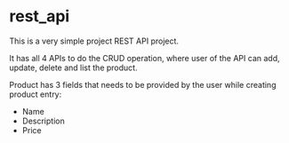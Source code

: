 # rest_api

This is a very simple project REST API project.

It has all 4 APIs to do the CRUD operation, where user of the API can add, update, delete and list the product.

Product has 3 fields that needs to be provided by the user while creating product entry:
- Name
- Description
- Price

